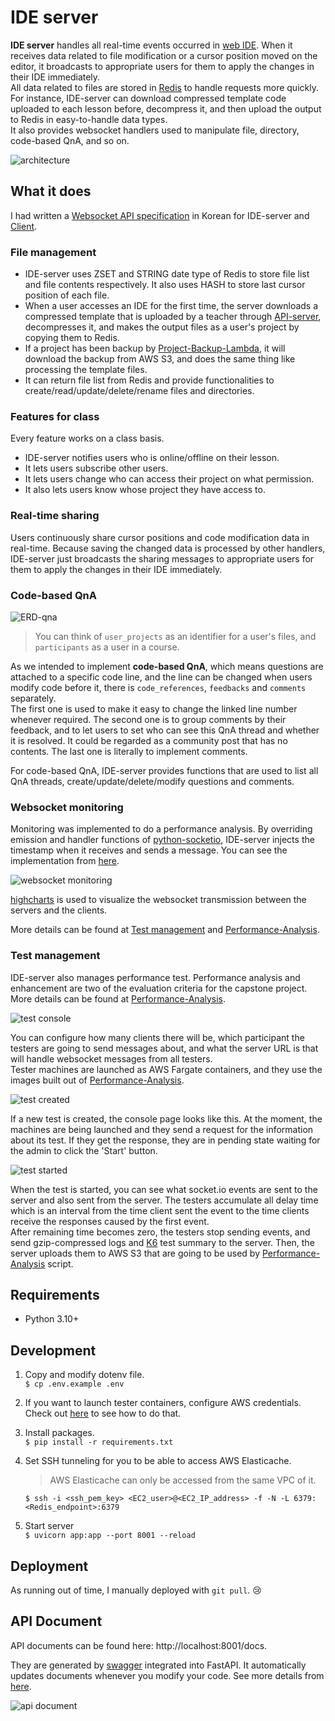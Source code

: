 # IDE server

**IDE server** handles all real-time events occurred in [web IDE](https://github.com/Together-Coding/Client). 
When it receives data related to file modification or a cursor position moved on the editor, it broadcasts to appropriate users for them to apply the changes in their IDE immediately.  
All data related to files are stored in [Redis](https://redis.com/) to handle requests more quickly. For instance, IDE-server can download compressed template code uploaded to each lesson before, decompress it, and then upload the output to Redis in easy-to-handle data types.  
It also provides websocket handlers used to manipulate file, directory, code-based QnA, and so on.

![architecture](./docs/architecture.png)

## What it does

I had written a [Websocket API specification](https://a2tt.notion.site/IDE-server-Websocket-API-Sharing-cad240663a7943a3b4c196916733f7ab) in Korean for IDE-server and [Client](https://github.com/Together-Coding/Client).

### File management

- IDE-server uses ZSET and STRING date type of Redis to store file list and file contents respectively. It also uses HASH to store last cursor position of each file.  
- When a user accesses an IDE for the first time, the server downloads a compressed template that is uploaded by a teacher through [API-server](https://github.com/Together-Coding/API-Server), decompresses it, and makes the output files as a user's project by copying them to Redis. 
- If a project has been backup by [Project-Backup-Lambda](https://github.com/Together-Coding/Project-Backup-Lambda), it will download the backup from AWS S3, and does the same thing like processing the template files.
- It can return file list from Redis and provide functionalities to create/read/update/delete/rename files and directories.

### Features for class

Every feature works on a class basis.

- IDE-server notifies users who is online/offline on their lesson.
- It lets users subscribe other users.
- It lets users change who can access their project on what permission.
- It also lets users know whose project they have access to.

### Real-time sharing

Users continuously share cursor positions and code modification data in real-time. Because saving the changed data is processed by other handlers, IDE-server just broadcasts the sharing messages to appropriate users for them to apply the changes in their IDE immediately.

### Code-based QnA

![ERD-qna](./docs/ERD_QnA.png)

> You can think of `user_projects` as an identifier for a user's files, and `participants` as a user in a course.

As we intended to implement **code-based QnA**, which means questions are attached to a specific code line, and the line can be changed when users modify code before it, there is `code_references`, `feedbacks` and `comments` separately.  
The first one is used to make it easy to change the linked line number whenever required. The second one is to group comments by their feedback, and to let users to set who can see this QnA thread and whether it is resolved. It could be regarded as a community post that has no contents. The last one is literally to implement comments.

For code-based QnA, IDE-server provides functions that are used to list all QnA threads, create/update/delete/modify questions and comments.

### Websocket monitoring

Monitoring was implemented to do a performance analysis. By overriding emission and handler functions of [python-socketio](https://github.com/miguelgrinberg/python-socketio), IDE-server injects the timestamp when it receives and sends a message. You can see the implementation from [here](./server/websockets/__init__.py).

![websocket monitoring](./docs/monitoring.gif)

[highcharts](https://highcharts.com/) is used to visualize the websocket transmission between the servers and the clients.

More details can be found at [Test management](#test-management) and [Performance-Analysis](https://github.com/Together-Coding/Performance-Analysis).

### Test management

IDE-server also manages performance test. Performance analysis and enhancement are two of the evaluation criteria for the capstone project. More details can be found at [Performance-Analysis](https://github.com/Together-Coding/Performance-Analysis).

![test console](./docs/test_console.png)

You can configure how many clients there will be, which participant the testers are going to send messages about, and what the server URL is that will handle websocket messages from all testers.  
Tester machines are launched as AWS Fargate containers, and they use the images built out of [Performance-Analysis](https://github.com/Together-Coding/Performance-Analysis).

![test created](./docs/test_created.png)

If a new test is created, the console page looks like this. At the moment, the machines are being launched and they send a request for the information about its test. If they get the response, they are in pending state waiting for the admin to click the 'Start' button.

![test started](./docs/test_started.png)

When the test is started, you can see what socket.io events are sent to the server and also sent from the server. The testers accumulate all delay time which is an interval from the time client sent the event to the time clients receive the responses caused by the first event.  
After remaining time becomes zero, the testers stop sending events, and send gzip-compressed logs and [K6](https://k6.io/) test summary to the server. Then, the server uploads them to AWS S3 that are going to be used by [Performance-Analysis](https://github.com/Together-Coding/Performance-Analysis) script.

## Requirements

- Python 3.10+

## Development

1. Copy and modify dotenv file.  
    `$ cp .env.example .env`
2. If you want to launch tester containers, configure AWS credentials. Check out [here](https://boto3.amazonaws.com/v1/documentation/api/latest/guide/credentials.html) to see how to do that.
3. Install packages.  
    `$ pip install -r requirements.txt`
4. Set SSH tunneling for you to be able to access AWS Elasticache.  
    > AWS Elasticache can only be accessed from the same VPC of it.  

    `$ ssh -i <ssh_pem_key> <EC2_user>@<EC2_IP_address> -f -N -L 6379:<Redis_endpoint>:6379`
5. Start server  
    `$ uvicorn app:app --port 8001 --reload`

## Deployment

As running out of time, I manually deployed with `git pull`. 😢

## API Document

API documents can be found here: http://localhost:8001/docs.

They are generated by [swagger](https://github.com/swagger-api/swagger-ui) integrated into FastAPI. 
It automatically updates documents whenever you modify your code. See more details from [here](https://fastapi.tiangolo.com/features/#automatic-docs).

![api document](./docs/api_docs.png)
